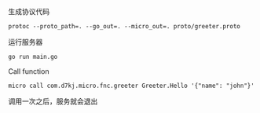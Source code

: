 
生成协议代码
```shell script
protoc --proto_path=. --go_out=. --micro_out=. proto/greeter.proto
```

运行服务器
```shell script
go run main.go
```
Call function
```shell script
micro call com.d7kj.micro.fnc.greeter Greeter.Hello '{"name": "john"}'
```

调用一次之后，服务就会退出
